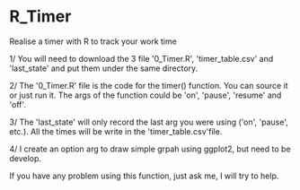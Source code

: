# R_Timer
Realise a timer with R to track your work time


1/ You will need to download the 3 file '0_Timer.R', 'timer_table.csv' and 'last_state' and put them under the same directory.

2/ The '0_Timer.R' file is the code for the timer() function. You can source it or just run it. The args of the function could be 'on', 'pause', 'resume' and 'off'. 

3/ The 'last_state' will only record the last arg you were using ('on', 'pause', etc.). All the times will be write in the 'timer_table.csv'file.

4/ I create an option arg to draw simple grpah using ggplot2, but need to be develop.

If you have any problem using this function, just ask me, I will try to help.
